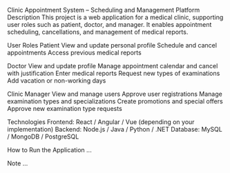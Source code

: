 Clinic Appointment System – Scheduling and Management Platform
Description
This project is a web application for a medical clinic, supporting user roles such as patient, doctor, and manager. It enables appointment scheduling, cancellations, and management of medical reports.

User Roles
Patient
View and update personal profile
Schedule and cancel appointments
Access previous medical reports

Doctor
View and update profile
Manage appointment calendar and cancel with justification
Enter medical reports
Request new types of examinations
Add vacation or non-working days

Clinic Manager
View and manage users
Approve user registrations
Manage examination types and specializations
Create promotions and special offers
Approve new examination type requests

Technologies
Frontend: React / Angular / Vue (depending on your implementation)
Backend: Node.js / Java / Python / .NET
Database: MySQL / MongoDB / PostgreSQL

How to Run the Application
...

Note
...
